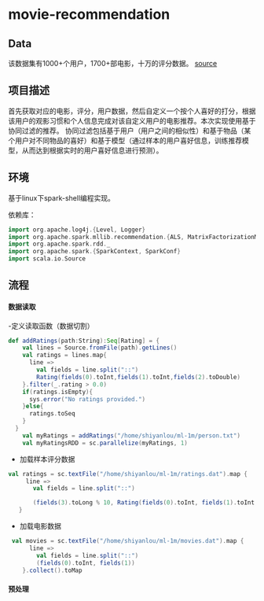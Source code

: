 # movie-recommendation

## Data
该数据集有1000+个用户，1700+部电影，十万的评分数据。
[source](https://grouplens.org/datasets/movielens/)

## 项目描述

首先获取对应的电影，评分，用户数据，然后自定义一个按个人喜好的打分，根据该用户的观影习惯和个人信息完成对该自定义用户的电影推荐。本次实现使用基于协同过滤的推荐。
协同过滤包括基于用户（用户之间的相似性）和基于物品（某个用户对不同物品的喜好）和基于模型（通过样本的用户喜好信息，训练推荐模型，从而达到根据实时的用户喜好信息进行预测）。

## 环境

基于linux下spark-shell编程实现。

依赖库： 
```scala
import org.apache.log4j.{Level, Logger}
import org.apache.spark.mllib.recommendation.{ALS, MatrixFactorizationModel, Rating}
import org.apache.spark.rdd._
import org.apache.spark.{SparkContext, SparkConf}
import scala.io.Source
```

## 流程

#### 数据读取
-定义读取函数（数据切割）
```scala
def addRatings(path:String):Seq[Rating] = {
    val lines = Source.fromFile(path).getLines()
    val ratings = lines.map{
      line =>
        val fields = line.split("::")
        Rating(fields(0).toInt,fields(1).toInt,fields(2).toDouble)
    }.filter(_.rating > 0.0)
    if(ratings.isEmpty){
      sys.error("No ratings provided.")
    }else{
      ratings.toSeq
    }
  }
    val myRatings = addRatings("/home/shiyanlou/ml-1m/person.txt")
    val myRatingsRDD = sc.parallelize(myRatings, 1)
 ```
 - 加载样本评分数据
 ``` scala
 val ratings = sc.textFile("/home/shiyanlou/ml-1m/ratings.dat").map {
      line =>
        val fields = line.split("::")

        (fields(3).toLong % 10, Rating(fields(0).toInt, fields(1).toInt, fields(2).toDouble))
    }
 ```
 - 加载电影数据
```scala
 val movies = sc.textFile("/home/shiyanlou/ml-1m/movies.dat").map {
      line =>
        val fields = line.split("::")
        (fields(0).toInt, fields(1)) 
    }.collect().toMap
 ```
 
 #### 预处理
 
    
